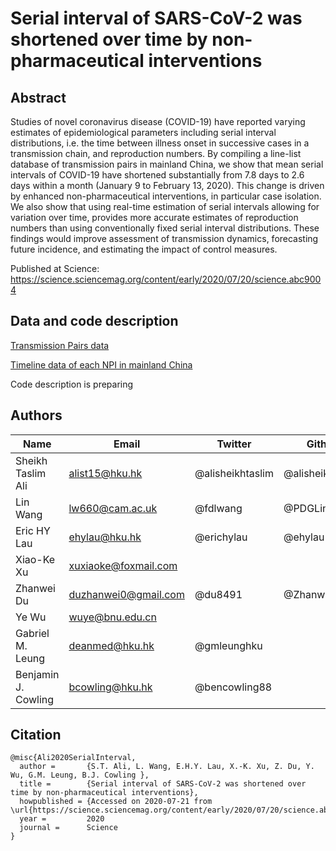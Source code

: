 # Serial interval of SARS-CoV-2 was shortened over time by non-pharmaceutical interventions

## Abstract

Studies of novel coronavirus disease (COVID-19) have reported varying estimates of epidemiological parameters including serial interval distributions, i.e. the time between illness onset in successive cases in a transmission chain, and reproduction numbers. By compiling a line-list database of transmission pairs in mainland China, we show that mean serial intervals of COVID-19 have shortened substantially from 7.8 days to 2.6 days within a month (January 9 to February 13, 2020). This change is driven by enhanced non-pharmaceutical interventions, in particular case isolation. We also show that using real-time estimation of serial intervals allowing for variation over time, provides more accurate estimates of reproduction numbers than using conventionally fixed serial interval distributions. These findings would improve assessment of transmission dynamics, forecasting future incidence, and estimating the impact of control measures.

Published at Science: https://science.sciencemag.org/content/early/2020/07/20/science.abc9004   

## Data and code description

[Transmission Pairs data](/raw_data/TableS1_1407TransPairs.csv)

[Timeline data of each NPI in mainland China](/raw_data/NPI_data_FigS7.csv)

Code description is preparing


## Authors

Name | Email | Twitter | Github
------------ | ------------- | ------------- | -------------
Sheikh Taslim Ali | alist15@hku.hk | @alisheikhtaslim | @alisheikhtaslim 
Lin Wang | lw660@cam.ac.uk | @fdlwang | @PDGLin
Eric HY Lau | ehylau@hku.hk | @erichylau  |  @ehylau
Xiao-Ke Xu | xuxiaoke@foxmail.com |   |
Zhanwei Du | duzhanwei0@gmail.com | @du8491 | @ZhanweiDU 
Ye Wu | wuye@bnu.edu.cn |   |   
Gabriel M. Leung | deanmed@hku.hk | @gmleunghku |   
Benjamin J. Cowling | bcowling@hku.hk | @bencowling88  |   


## Citation

```{bibtex}
@misc{Ali2020SerialInterval,
  author =       {S.T. Ali, L. Wang, E.H.Y. Lau, X.-K. Xu, Z. Du, Y. Wu, G.M. Leung, B.J. Cowling },
  title =        {Serial interval of SARS-CoV-2 was shortened over time by non-pharmaceutical interventions},
  howpublished = {Accessed on 2020-07-21 from \url{https://science.sciencemag.org/content/early/2020/07/20/science.abc9004}},
  year =         2020
  journal =      Science
}
```

